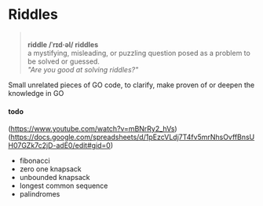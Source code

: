 
# Riddles

><br>__riddle /ˈrɪd·əl/ riddles__
><br>a mystifying, misleading, or puzzling question posed as a problem to be solved or guessed.
><br>*"Are you good at solving riddles?"*


Small unrelated pieces of GO code, to clarify, make proven of  or deepen the knowledge in GO



#### todo
(https://www.youtube.com/watch?v=mBNrRy2_hVs)
(https://docs.google.com/spreadsheets/d/1pEzcVLdj7T4fv5mrNhsOvffBnsUH07GZk7c2jD-adE0/edit#gid=0)
- fibonacci
- zero one knapsack
- unbounded knapsack
- longest common sequence
- palindromes